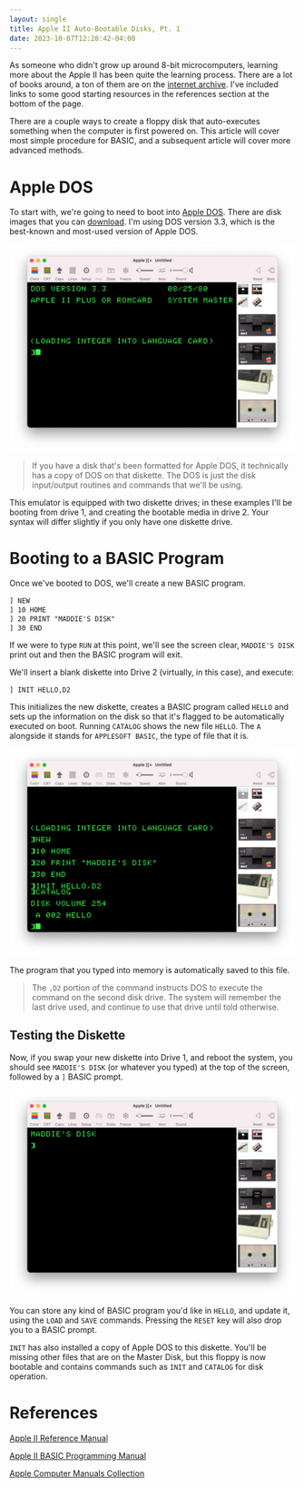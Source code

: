 ```yaml
---
layout: single
title: Apple II Auto-Bootable Disks, Pt. 1
date: 2023-10-07T12:28:42-04:00
---
```


As someone who didn't grow up around 8-bit microcomputers, learning more about the Apple II has 
been quite the learning process. There are a lot of books around, a ton of them are on the
[internet archive](https://archive.org/). I've included links to some good starting resources in the
references section at the bottom of the page.

There are a couple ways to create a floppy disk that auto-executes something when the
computer is first powered on. This article will cover most simple procedure for BASIC, and a 
subsequent article will cover more advanced methods.

# Apple DOS

To start with, we're going to need to boot into [Apple DOS](https://en.wikipedia.org/wiki/Apple_DOS). 
There are disk images that you can [download](https://mirrors.apple2.org.za/ftp.apple.asimov.net/images/masters/).
I'm using DOS version 3.3, which is the best-known and most-used version of Apple DOS.

![Applesoft DOS 3.3 System Master](/assets/apple2/autoexec/1-boot-dos.png)

> If you have a disk that's been formatted for Apple DOS, it technically has a copy of DOS on that
> diskette. The DOS is just the disk input/output routines and commands that we'll be using. 

This emulator is equipped with two diskette drives; in these examples I'll be booting from drive 1,
and creating the bootable media in drive 2. Your syntax will differ slightly if you only have one 
diskette drive.

# Booting to a BASIC Program

Once we've booted to DOS, we'll create a new BASIC program.


```
] NEW
] 10 HOME
] 20 PRINT "MADDIE'S DISK"
] 30 END
```

If we were to type `RUN` at this point, we'll see the screen clear, `MADDIE'S DISK` print out
and then the BASIC program will exit.

We'll insert a blank diskette into Drive 2 (virtually, in this case), and execute:

```
] INIT HELLO,D2
```

This initializes the new diskette, creates a BASIC program called `HELLO` and sets up the information
on the disk so that it's flagged to be automatically executed on boot. Running `CATALOG` shows
the new file `HELLO`. The `A` alongside it stands for `APPLESOFT BASIC`, the type of file that it is.

![three](/assets/apple2/autoexec/3-init-disk.png)

The program that you typed into memory is automatically saved to this file.

> The `,D2` portion of the command instructs DOS to execute the command on the second disk drive.
> The system will remember the last drive used, and continue to use that drive until told otherwise.

## Testing the Diskette

Now, if you swap your new diskette into Drive 1, and reboot the system, you should see 
`MADDIE'S DISK` (or whatever you typed) at the top of the screen, followed by a `]` BASIC prompt.

![BASIC program runs on boot](/assets/apple2/autoexec/4-autoexec-basic.png)

You can store any kind of BASIC program you'd like in `HELLO`, and update it, using the `LOAD` and
`SAVE` commands. Pressing the `RESET` key will also drop you to a BASIC prompt.

`INIT` has also installed a copy of Apple DOS to this diskette. You'll be missing other files that
are on the Master Disk, but this floppy is now bootable and contains commands such as `INIT` and
`CATALOG` for disk operation.

# References

[Apple II Reference Manual](https://archive.org/details/applerefjan78/page/n1/mode/2up)

[Apple II BASIC Programming Manual](https://archive.org/details/apple-ii-basic-programming)

[Apple Computer Manuals Collection](https://archive.org/details/manuals-apple)

